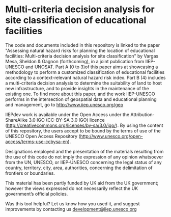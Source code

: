 # Multi-criteria decision analysis for site classification of educational facilities

The code and documents included in this repository is linked to the paper "Assessing natural hazard risks for planning the location of educational facilities: Multi-criteria decision analysis for site classification" by Vargas Mesa, Sheldon & Gagnon (forthcoming), in a joint publication from IIEP-UNESCO and UNOSAT. Part A (0 to 3)of this paper aims at showcasing a methodology to perform a customized classification of educational facilities according to a context-relevant natural hazard risk index. Part B (4) includes a multi-criteria decision analysis to determine the suitability of land to host new infrastructure, and to provide insights in the maintenance of the existing one. To find more about this paper, and the work IIEP-UNESCO performs in the intersection of geospatial data and educational planning and management, go to http://www.iiep.unesco.org/geo

IIEPdev work is available under the Open Access under the Attribution-ShareAlike 3.0 IGO (CC-BY-SA 3.0 IGO) licence (http://creativecommons.org/licenses/by-sa/3.0/igo/). By using the content of this repository, the users accept to be bound by the terms of use of the UNESCO Open Access Repository (http://www.unesco.org/open-access/terms-use-ccbysa-en).

Designations employed and the presentation of the materials resulting from the use of this code do not imply the expression of any opinion whatsoever from the UN, UNESCO, or IIEP-UNESCO concerning the legal status of any country, territory, city, area, authorities, concerning the delimitation of frontiers or boundaries.

This material has been partly funded by UK aid from the UK government; however the views expressed do not necessarily reflect the UK government’s official policies.

Was this tool helpful? Let us know how you used it, and suggest improvements by contacting us development@iiep.unesco.org

